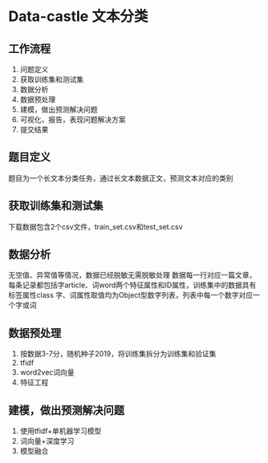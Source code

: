 # Data-castle 文本分类
## 工作流程
1. 问题定义
2. 获取训练集和测试集
3. 数据分析
4. 数据预处理
5. 建模，做出预测解决问题
6. 可视化，报告，表现问题解决方案
7. 提交结果
## 题目定义
题目为一个长文本分类任务，通过长文本数据正文，预测文本对应的类别
## 获取训练集和测试集
下载数据包含2个csv文件，train_set.csv和test_set.csv
## 数据分析
无空值、异常值等情况，数据已经脱敏无需脱敏处理
数据每一行对应一篇文章，每条记录都包括字article、词word两个特征属性和ID属性，训练集中的数据具有标签属性class
字、词属性取值均为Object型数字列表，列表中每一个数字对应一个字或词
## 数据预处理
1. 按数据3-7分，随机种子2019，将训练集拆分为训练集和验证集
2. tfidf
3. word2vec词向量
4. 特征工程
## 建模，做出预测解决问题
1. 使用tfidf+单机器学习模型
2. 词向量+深度学习
3. 模型融合
